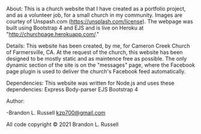 About:
This is a church website that I have created as a portfolio project, and as a volunteer job, for a small church in my community. Images are courtey of Unspash.com (https://unsplash.com/license). The webpage was built using Bootstrap 4 and EJS and is live on Heroku at "http://churchpage.herokuapp.com/."

Details:
This website has been created, by me, for Cameron Creek Church of Farmersville, CA. At the request of the church, this website has been designed to be mostly static and as maintence free as possible. The only dynamic section of the site is on the "messages" page, where the Facebook page plugin is used to deliver the church's Facebook feed automatically. 

Dependencies:
This website was written for Node.js and uses these dependencies:
Express
Body-parser
EJS
Bootstrap 4

Author:

-Brandon L. Russell
kzp700@gmail.com

All code copyright © 2021 Brandon L. Russell
